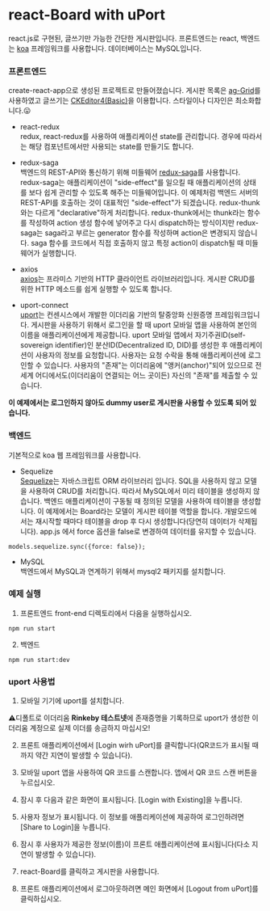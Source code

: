 
# react-Board with uPort

react.js로 구현된, 글쓰기만 가능한 간단한 게시판입니다. 프론트엔드는 react, 백엔드는 [koa](https://koajs.com) 프레임워크를 사용합니다. 데이터베이스는 MySQL입니다.   

### 프론트엔드

create-react-app으로 생성된 프로젝트로 만들어졌습니다. 게시판 목록은 [ag-Grid](https://www.ag-grid.com/)를 사용하였고 글쓰기는 [CKEditor4(Basic)](https://ckeditor.com/)을 이용합니다.
스타일이나 디자인은 최소화합니다.😛

* react-redux  
redux, react-redux를 사용하여 애플리케이션 state를 관리합니다. 경우에 따라서는 해당 컴포넌트에서만 사용되는 state를 만들기도 합니다. 

* redux-saga  
백엔드의 REST-API와 통신하기 위해 미들웨어 [redux-saga](https://github.com/redux-saga/redux-saga)를 사용합니다. redux-saga는 애플리케이션이 "side-effect"를 일으킬 때 애플리케이션의 상태를 보다 쉽게 관리할 수 있도록 해주는 미들웨어입니다. 이 예제처럼 백엔드 서버의 REST-API를 호출하는 것이 대표적인 "side-effect"가 되겠습니다. redux-thunk와는 다르게 "declarative"하게 처리합니다. redux-thunk에서는 thunk라는 함수를 작성하여 action 생성 함수에 넣어주고 다시 dispatch하는 방식이지만 redux-saga는 saga라고 부르는 generator 함수를 작성하며 action은 변경되지 않습니다. saga 함수를 코드에서 직접 호출하지 않고 특정 action이 dispatch될 때 미들웨어가 실행합니다.  

* axios  
[axios](https://github.com/axios/axios)는 프라미스 기반의 HTTP 클라이언트 라이브러리입니다. 게시판 CRUD를 위한 HTTP 메소드를 쉽게 실행할 수 있도록 합니다.

* uport-connect    
[uport](https://www.uport.me/)는 컨센시스에서 개발한 이더리움 기반의 탈중앙화 신원증명 프레임워크입니다. 게시판을 사용하기 위해서 로그인을 할 때 uport 모바일 앱을 사용하여 본인의 이름을 애플리케이션에게 제공합니다.  uport 모바일 앱에서 자기주권ID(self-sovereign identifier)인 분산ID(Decentralized ID, DID)를 생성한 후 애플리케이션이 사용자의 정보를 요청합니다. 
사용자는 요청 수락을 통해 애플리케이션에 로그인할 수 있습니다. 사용자의 "존재"는 이더리움에 "앵커(anchor)"되어 있으므로 전세계 어디에서도(이더리움이 연결되는 어느 곳이든) 자신의 "존재"를 제출할 수 있습니다.

<b>이 예제에서는 로그인하지 않아도 dummy user로 게시판을 사용할 수 있도록 되어 있습니다.</b>

### 백엔드

기본적으로 koa 웹 프레임워크를 사용합니다. 

 * Sequelize  
[Sequelize](http://docs.sequelizejs.com/)는 자바스크립트 ORM 라이브러리 입니다. SQL을 사용하지 않고 모델을 사용하여 CRUD를 처리합니다.
따라서 MySQL에서 미리 테이블을 생성하지 않습니다. 백엔드 애플리케이션이 구동될 때 정의된 모델을 사용하여 테이블을 생성합니다. 이 예제에서는 Board라는 모델이 게시판 테이블 역할을 합니다. 개발모드에서는 재시작할 때마다 테이블을 drop 후 다시 생성합니다(당연히 데이터가 삭제됩니다). app.js 에서 force 옵션을 false로 변경하여 데이터를 유지할 수 있습니다.  

```
models.sequelize.sync({force: false});
```

 * MySQL  
백엔드에서 MySQL과 연계하기 위해서 mysql2 패키지를 설치합니다.

### 예제 실행

1) 프론트엔드 
front-end 디렉토리에서 다음을 실행하십시오.

```
npm run start
```

2) 백엔드

```
npm run start:dev
```


### uport 사용법

1)  모바일 기기에 uport를 설치합니다. 

⚠️디폴트로 이더리움 <b>Rinkeby 테스트넷</b>에 존재증명을 기록하므로 uport가 생성한 이더리움 계정으로 실제 이더를 송금하지 마십시오!

2) 프론트 애플리케이션에서 [Login wirh uPort]를 클릭합니다(QR코드가 표시될 때까지 약간 지연이 발생할 수 있습니다).

3) 모바일 uport 앱을 사용하여 QR 코드를 스캔합니다.  앱에서 QR 코드 스캔 버튼을 누르십시오.

4) 잠시 후 다음과 같은 화면이 표시됩니다. [Login with Existing]을 누릅니다.

5) 사용자 정보가 표시됩니다. 이 정보를 애플리케이션에 제공하여 로그인하려면 [Share to Login]을 누릅니다.

6) 잠시 후 사용자가 제공한 정보(이름)이 프론트 애플리케이션에 표시됩니다(다소 지연이 발생할 수 있습니다).

7) react-Board를 클릭하고 게시판을 사용합니다.

8) 프론트 애플리케이션에서 로그아웃하려면 메인 화면에서 [Logout from uPort]를 클릭하십시오.
